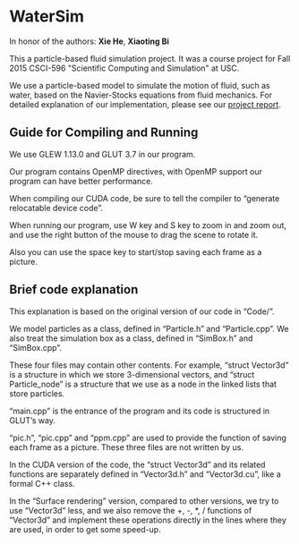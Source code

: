 # WaterSim

In honor of the authors: **Xie He**, **Xiaoting Bi**

This a particle-based fluid simulation project. It was a course project for Fall 2015 CSCI-596 "Scientific Computing and Simulation" at USC.

We use a particle-based model to simulate the motion of fluid, such as water, based on the Navier-Stocks equations from fluid mechanics. For detailed explanation of our implementation, please see our [project report](https://github.com/Shane-Xie-He/WaterSim/raw/master/Report.pdf).

## Guide for Compiling and Running

We use GLEW 1.13.0 and GLUT 3.7 in our program.

Our program contains OpenMP directives, with OpenMP support our program can have better performance.

When compiling our CUDA code, be sure to tell the compiler to “generate relocatable device code”.

When running our program, use W key and S key to zoom in and zoom out, and use the right button of the mouse to drag the scene to rotate it.

Also you can use the space key to start/stop saving each frame as a picture.

## Brief code explanation

This explanation is based on the original version of our code in “Code/”.

We model particles as a class, defined in “Particle.h” and “Particle.cpp”. We also treat the simulation box as a class, defined in “SimBox.h” and “SimBox.cpp”.

These four files may contain other contents. For example, “struct Vector3d” is a structure in which we store 3-dimensional vectors, and “struct Particle_node” is a structure that we use as a node in the linked lists that store particles.

“main.cpp” is the entrance of the program and its code is structured in GLUT’s way.

“pic.h”, “pic.cpp” and “ppm.cpp” are used to provide the function of saving each frame as a picture. These three files are not written by us.

In the CUDA version of the code, the “struct Vector3d” and its related functions are separately defined in “Vector3d.h” and “Vector3d.cu”, like a formal C++ class.

In the “Surface rendering” version, compared to other versions, we try to use “Vector3d” less, and we also remove the +, -, *, / functions of “Vector3d” and implement these operations directly in the lines where they are used, in order to get some speed-up.
